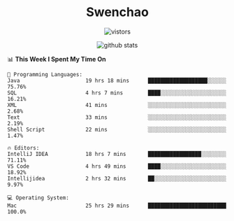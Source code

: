 <h1 align="center">Swenchao</h3>

<p align="center">
  <img src="https://visitor-badge.glitch.me/badge?page_id=Swenchao" alt="vistors" />
</p>

<p align="center">
  <img src="https://github-readme-stats.vercel.app/api?username=Swenchao&count_private=true&show_icons=true&theme=vue-dark&hide_title=true" alt="github stats" />
</p>

<!--START_SECTION:waka-->
📊 **This Week I Spent My Time On** 

```text
💬 Programming Languages: 
Java                     19 hrs 18 mins      ███████████████████░░░░░░   75.76% 
SQL                      4 hrs 7 mins        ████░░░░░░░░░░░░░░░░░░░░░   16.21% 
XML                      41 mins             ░░░░░░░░░░░░░░░░░░░░░░░░░   2.68% 
Text                     33 mins             ░░░░░░░░░░░░░░░░░░░░░░░░░   2.19% 
Shell Script             22 mins             ░░░░░░░░░░░░░░░░░░░░░░░░░   1.47%

🔥 Editors: 
IntelliJ IDEA            18 hrs 7 mins       █████████████████░░░░░░░░   71.11% 
VS Code                  4 hrs 49 mins       ████░░░░░░░░░░░░░░░░░░░░░   18.92% 
Intellijidea             2 hrs 32 mins       ██░░░░░░░░░░░░░░░░░░░░░░░   9.97%

💻 Operating System: 
Mac                      25 hrs 29 mins      █████████████████████████   100.0%

```


<!--END_SECTION:waka-->
